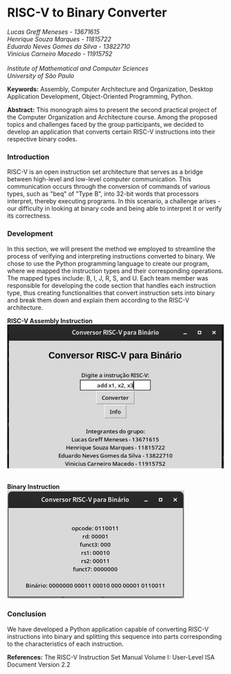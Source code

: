 # RISC-V to Binary Converter

*Lucas Greff Meneses - 13671615 <br>
Henrique Souza Marques - 11815722 <br>
Eduardo Neves Gomes da Silva - 13822710 <br>
Vinicius Carneiro Macedo - 11915752 <br> <br>
Institute of Mathematical and Computer Sciences <br>
University of São Paulo* <br>

**Keywords:** Assembly, Computer Architecture and Organization, Desktop Application Development, Object-Oriented Programming, Python.

**Abstract:** This monograph aims to present the second practical project of the Computer Organization and Architecture course. Among the proposed topics and challenges faced by the group participants, we decided to develop an application that converts certain RISC-V instructions into their respective binary codes.

### Introduction

RISC-V is an open instruction set architecture that serves as a bridge between high-level and low-level computer communication. This communication occurs through the conversion of commands of various types, such as "beq" of "Type B", into 32-bit words that processors interpret, thereby executing programs. In this scenario, a challenge arises - our difficulty in looking at binary code and being able to interpret it or verify its correctness.

### Development

In this section, we will present the method we employed to streamline the process of verifying and interpreting instructions converted to binary. We chose to use the Python programming language to create our program, where we mapped the instruction types and their corresponding operations. The mapped types include: B, I, J, R, S, and U. Each team member was responsible for developing the code section that handles each instruction type, thus creating functionalities that convert instruction sets into binary and break them down and explain them according to the RISC-V architecture.

**RISC-V Assembly Instruction** <br>
![RISC-V Assembly Instruction](figures/figure1.png "RISC-V Assembly Instruction") <br> <br>

**Binary Instruction** <br>
![Binary Instruction](figures/figure2.png "Binary Instruction") <br>

### Conclusion

We have developed a Python application capable of converting RISC-V instructions into binary and splitting this sequence into parts corresponding to the characteristics of each instruction.

**References:** The RISC-V Instruction Set Manual Volume I: User-Level ISA Document Version 2.2
